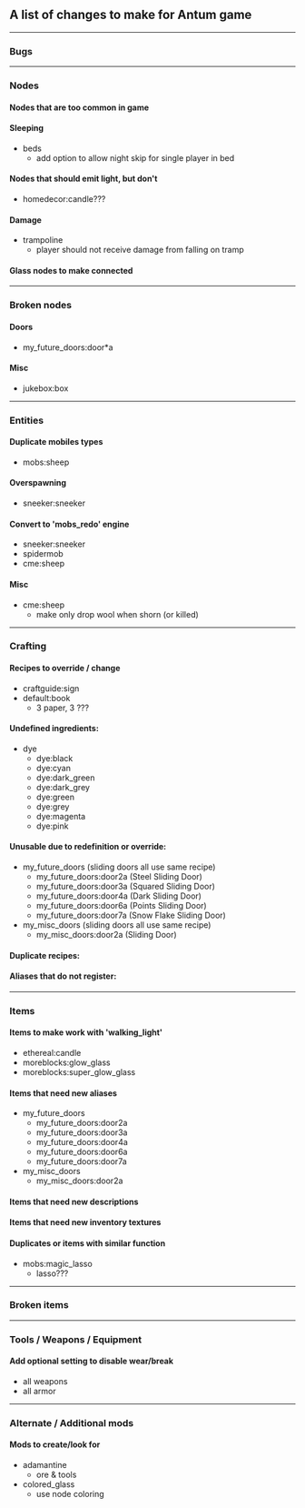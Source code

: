 ## A list of changes to make for Antum game


---

### Bugs

---

### Nodes

#### Nodes that are too common in game

#### Sleeping
* beds
    * add option to allow night skip for single player in bed

#### Nodes that should emit light, but don't
* homedecor:candle???

#### Damage
* trampoline
    * player should not receive damage from falling on tramp

#### Glass nodes to make connected

---

### Broken nodes

#### Doors
* my_future_doors:door\*a

#### Misc
* jukebox:box

---

### Entities

#### Duplicate mobiles types
* mobs:sheep

#### Overspawning
* sneeker:sneeker

#### Convert to 'mobs_redo' engine
* sneeker:sneeker
* spidermob
* cme:sheep

#### Misc
* cme:sheep
    * make only drop wool when shorn (or killed)

---

### Crafting

#### Recipes to override / change
* craftguide:sign
* default:book
    * 3 paper, 3 ???

#### Undefined ingredients:
* dye
	* dye:black
	* dye:cyan
	* dye:dark_green
	* dye:dark_grey
	* dye:green
	* dye:grey
	* dye:magenta
	* dye:pink

#### Unusable due to redefinition or override:
* my_future_doors (sliding doors all use same recipe)
	* my_future_doors:door2a (Steel Sliding Door)
	* my_future_doors:door3a (Squared Sliding Door)
	* my_future_doors:door4a (Dark Sliding Door)
	* my_future_doors:door6a (Points Sliding Door)
	* my_future_doors:door7a (Snow Flake Sliding Door)
* my_misc_doors (sliding doors all use same recipe)
	* my_misc_doors:door2a (Sliding Door)

#### Duplicate recipes:

#### Aliases that do not register:

---

### Items

#### Items to make work with 'walking_light'
* ethereal:candle
* moreblocks:glow_glass
* moreblocks:super_glow_glass

#### Items that need new aliases
* my_future_doors
	* my_future_doors:door2a
	* my_future_doors:door3a
	* my_future_doors:door4a
	* my_future_doors:door6a
	* my_future_doors:door7a
* my_misc_doors
	* my_misc_doors:door2a

#### Items that need new descriptions

#### Items that need new inventory textures

#### Duplicates or items with similar function
* mobs:magic_lasso
    * lasso???

---

### Broken items

---

### Tools / Weapons / Equipment

#### Add optional setting to disable wear/break
* all weapons
* all armor

---

### Alternate / Additional mods

#### Mods to create/look for
* adamantine
	* ore & tools
* colored_glass
    * use node coloring
